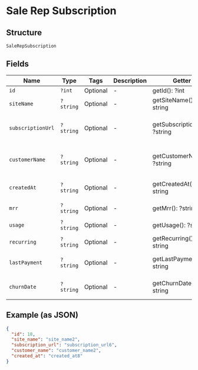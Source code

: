 
# Sale Rep Subscription

## Structure

`SaleRepSubscription`

## Fields

| Name | Type | Tags | Description | Getter | Setter |
|  --- | --- | --- | --- | --- | --- |
| `id` | `?int` | Optional | - | getId(): ?int | setId(?int id): void |
| `siteName` | `?string` | Optional | - | getSiteName(): ?string | setSiteName(?string siteName): void |
| `subscriptionUrl` | `?string` | Optional | - | getSubscriptionUrl(): ?string | setSubscriptionUrl(?string subscriptionUrl): void |
| `customerName` | `?string` | Optional | - | getCustomerName(): ?string | setCustomerName(?string customerName): void |
| `createdAt` | `?string` | Optional | - | getCreatedAt(): ?string | setCreatedAt(?string createdAt): void |
| `mrr` | `?string` | Optional | - | getMrr(): ?string | setMrr(?string mrr): void |
| `usage` | `?string` | Optional | - | getUsage(): ?string | setUsage(?string usage): void |
| `recurring` | `?string` | Optional | - | getRecurring(): ?string | setRecurring(?string recurring): void |
| `lastPayment` | `?string` | Optional | - | getLastPayment(): ?string | setLastPayment(?string lastPayment): void |
| `churnDate` | `?string` | Optional | - | getChurnDate(): ?string | setChurnDate(?string churnDate): void |

## Example (as JSON)

```json
{
  "id": 18,
  "site_name": "site_name2",
  "subscription_url": "subscription_url6",
  "customer_name": "customer_name2",
  "created_at": "created_at8"
}
```

